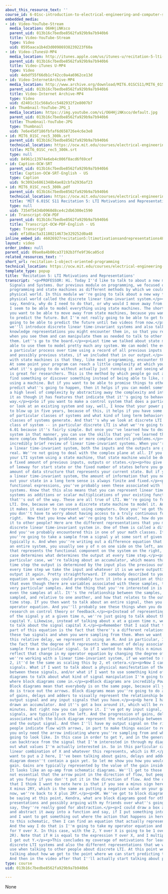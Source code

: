 ```yaml
---
about_this_resource_text: ''
course_id: 6-01sc-introduction-to-electrical-engineering-and-computer-science-i-spring-2011
embedded_media:
- id: Video-YouTube-Stream
  media_location: O6HHjiNKsco
  parent_uid: 013b16c7bedbe8562fa929b9a7b940b6
  title: Video-YouTube-Stream
  type: Video
  uid: 0595aaca1b4d3d00986938239223f60a
- id: Video-iTunesU-MP4
  media_location: http://itunes.apple.com/us/itunes-u/recitation-5-lti-motivations/id490181666?i=108667920
  parent_uid: 013b16c7bedbe8562fa929b9a7b940b6
  title: Video-iTunes U-MP4
  type: Video
  uid: 4ebdf55f66db1cf42cc0a4a6962ce13d
- id: Video-InternetArchive-MP4
  media_location: http://www.archive.org/download/MIT6.01SCS11/MIT6_01SC_rec5_300k.mp4
  parent_uid: 013b16c7bedbe8562fa929b9a7b940b6
  title: Video-Internet Archive-MP4
  type: Video
  uid: d2401c31c568a5cc5482932f2e8007b7
- id: Thumbnail-YouTube-JPG_1
  media_location: https://img.youtube.com/vi/O6HHjiNKsco/default.jpg
  parent_uid: 013b16c7bedbe8562fa929b9a7b940b6
  title: Thumbnail-YouTube-JPG
  type: Thumbnail
  uid: 7e6e45df186fbfaf6d658726e4c6e3e8
- id: MIT6_01SC_rec5_300k.srt
  parent_uid: 013b16c7bedbe8562fa929b9a7b940b6
  technical_location: https://ocw.mit.edu/courses/electrical-engineering-and-computer-science/6-01sc-introduction-to-electrical-engineering-and-computer-science-i-spring-2011/unit-2-signals-and-systems/lti-signals-and-systems/recitation-1-object-oriented-programming/MIT6_01SC_rec5_300k.srt
  title: MIT6_01SC_rec5_300k.srt
  type: null
  uid: 84961c13974e6eb4c006f8acd6f69cef
- id: Caption-OCW-SRT
  parent_uid: 013b16c7bedbe8562fa929b9a7b940b6
  title: Caption-OCW-SRT-English - US
  type: Caption
  uid: 9c3092e6861348b4ae82cbfa2936af23
- id: MIT6_01SC_rec5_300k.pdf
  parent_uid: 013b16c7bedbe8562fa929b9a7b940b6
  technical_location: https://ocw.mit.edu/courses/electrical-engineering-and-computer-science/6-01sc-introduction-to-electrical-engineering-and-computer-science-i-spring-2011/unit-2-signals-and-systems/lti-signals-and-systems/recitation-1-object-oriented-programming/MIT6_01SC_rec5_300k.pdf
  title: 'MIT 6.01SC S11 Recitation 5: LTI Motivations and Representations Transcript'
  type: null
  uid: 7354f5434b0960d8ce4c2db6300e1590
- id: Transcript-OCW-PDF
  parent_uid: 013b16c7bedbe8562fa929b9a7b940b6
  title: Transcript-OCW-PDF-English - US
  type: Transcript
  uid: ef1d8ac5a31180214673e329252d0a48
inline_embed_id: 46026927recitation5:ltimotivationsandrepresentations48656865
layout: video
order_index: null
parent_uid: 09ae0a4b00ca37192b3ffe9f36ca05cd
related_resources_text: ''
short_url: recitation-1-object-oriented-programming
technical_location: https://ocw.mit.edu/courses/electrical-engineering-and-computer-science/6-01sc-introduction-to-electrical-engineering-and-computer-science-i-spring-2011/unit-2-signals-and-systems/lti-signals-and-systems/recitation-1-object-oriented-programming
template_type: popup
title: 'Recitation 5: LTI Motivations and Representations'
transcript: '<p>PROFESSOR: Hi. Today I''d like to talk to about a new module called
  Signals and Systems. Our previous module on programming, we focused on object-oriented
  programming and state machines as different methods by which we could model the
  physical world. In this module we''re going to talk about a new way to model the
  physical world called the discrete linear time-invariant system.</p><p>You might
  say, Kendra, why do I need to do that, or why would I move away from state machines.
  I seem to be able to model everything using state machines. The short answer is,
  you want to be able to move away from state machines, because you want to be able
  to predict the future. But I''m not really going to be able to get to how you''re
  going to be able to predict the future until two videos from now.</p><p>So for now
  we''ll introduce discrete linear time-invariant systems and also talk about different
  knowledge representations you might encounter them in, so that you recognize them
  when you see them and can manipulate them as needed to talk to other people about
  them. Let''s go to the board.</p><p>Last time we talked about state machines. We''re
  able to use them to model pretty much any system. We can model the evolution of
  a particular process over time using a record of all previous inputs and outputs
  and possibly previous states, if we included that in our output.</p><p>But the problem
  with state machines is that they, like most programming, encounter the halting problem.
  At some point your program can reach a little complexity at which you cannot determine
  what it''s going to do without actually just running it and seeing what happens.</p><p>This
  is great for researchers. This is the method by which people go out and have to
  find something or discover something instead of being able to like, simulate it
  using a machine. But if you want to be able to promise things to other people or
  predict what''s going to happen, then it helps if you can model something that has
  a high level of complexity by abstracting away the complexity and interacting with
  it as though it has features that indicate that it''s going to behave in a particular
  way.</p><p>So if you want to make a control system that does a particular thing,
  or look at an existing system and say, well, I know that your power plant''s going
  to blow up in five years, because of this, it helps if you have some understanding
  of particular classes of systems and what kind of long term behaviors those particular
  classes of systems generate. And that''s why we look at discrete LTI. It''s a particular
  class of system -- in particular discrete LTI is what we''re going to look at in
  6.01 because it''s fairly simple. But once you''ve learned how to deal with the
  system in that manner, you can use the skills that you''ve learned there to approach
  more complex feedback problems or more complex control problems.</p><p>First, an
  incredibly brief review of linear time-invariant systems. When you''re talking about
  a linear time-invariant system, both the inputs and the outputs are going to be
  real. We''re not going to deal with the complex plane at all. If you were to model
  your LTI system using a state machine, that state machine would be dependent on
  a fixed amount of previous inputs, outputs or states.</p><p>You give some amount
  of leeway for start state or the fixed number of states before you get to your fixed
  amount of data structure that represents your current state. But if you''re running
  a linear time-invariant system, the amount of information that you need to figure
  out your state in a long term sense is always finite and fixed.</p><p>In terms of
  functional expressions, you''ve probably seen these associated with linear time-invariant
  systems. Know that this also means that you can represent linear time-invariant
  systems as additions or scalar multiplications of your existing function.</p><p>So
  that''s out of the way. These are all true of LTI. We''re going to focus on discrete
  LTI. One, because we can use a discrete state machine to model it. And two, because
  it makes it easier to represent using computers. Once you''ve got that digital abstraction,
  you don''t have to worry about having access to a truly continuous function.</p><p>All
  right.  Now that you know what we''re going to talk about, how do you talk about
  it to other people? Here are the different representations that you might see a
  discrete linear time-invariant system in. One of them is called a difference equation.
  And you''ve probably encountered this in one of your math classes. It says that
  you''re going to take a sample from a signal y at some sort of given time step,
  typically n. And when you''re writing out a difference equation that represents
  an entire system, you usually see y of n on one side on the left, and then everything
  that represents the functional component on the system on the right, which in this
  case determines what determines the output at every time step.</p><p>In this very
  particular case, we''re talking about an accumulator, which means that at every
  time step the output is determined by the input plus the previous output. So at
  every time step we take the input and whatever it is we were outputting before and
  output it again. Pretty straightforward. If somebody described to you a difference
  equation in words, you could probably turn it into a equation at this point.</p><p>Note
  that even though there are variables associated with these samples, they are still
  very particular samples. And the thing that you''re interested in is probably not
  even the samples at all. It''s the relationship between the samples, when they were
  sampled, and relative to one another, and how that relates to the output at a given
  time step. If you then want to talk about an entire signal, then you can use an
  operator equation. And you''ll probably see these things when you do any sort of
  research on control theory or feedback.</p><p>Instead of representing the sample
  of the signal y at a given time n, we''re just going to talk about the overall signal
  capital Y. Likewise, instead of talking about x at a given time n, we''re going
  to talk about the signal capital X.</p><p>Remember that I said that the most important
  part of this equation is the fact that there''s a different relationship between
  these two signals and when you were sampling from them. When we want to represent
  this relative delay, we represent it using an R. And in particular, I want to note
  the fact that the degree of R represents the amount of delay associated with the
  sample from a particular signal. So if I wanted to make this n minus 2, I would
  reflect that change in my operator equation by changing the degree of R. And because
  we''re working with a linear time-invariant system, if we wanted to scale this by
  2, it''d be the same as scaling this by 2, et cetera.</p><p>Now I can talk about
  signals. What if I want to talk about a physical manifestation of the relationship
  between these signals, and/or what if I want to use something kind of like circuit
  diagrams to talk about what kind of signal manipulation I''m going to do? This is
  where block diagrams come in.</p><p>Block diagrams are incredibly PowerPoint-friendly.
  Block diagrams mean that everybody is on the same page, because all you have to
  do is trace out the arrows. Block diagrams mean you''re going to do a combination
  of gains, delays and adders to visually represent the relationship between your
  output signal and any input signals that you have.</p><p>Up here I have actually
  drawn an accumulator. And it''s got a box around it, which will be relevant in two
  minutes. But right now you can ignore it. I''ve got my input signal, or my input
  signals, are typically on the left. And the progression of gains, delays and adders
  associated with the block diagram represent the relationship between the input signals
  and the output signal. And then I''ll have my output signal on the right.</p><p>Most
  people indicate flow with arrows, in part to make things easier to read. But typically,
  you only need the arrow indicating where you''re sampling from and what your output''s
  going to look like. In this case in order to get Y, and in the general sense, I
  can backtrace from the signal that I''m interested in through my diagram and figure
  out what values I''m actually interested in. So in this particular case, Y is a
  linear combination of X and whatever this represents, which is RY.</p><p>If I did
  want to put a 2 here, I''ve been talking about gains, delays and adders, but this
  diagram doesn''t contain a gain yet. So let me show you how you would include a
  gain. Gains are typically represented by the value of the gain inside an arrow.
  It looks like an op-amp from schematic diagrams. We''ll get to those later in circuits.</p><p>It''s
  not essential that the arrow point in the direction of flow, but people might look
  at you funny if you don''t put it in the direction of flow. And the other thing
  that I think I want to note here is that if you see a minus sign here, it means
  X minus 2RY, which is the same as putting a negative value on your gain. So right
  now, we''re back to X plus 2RY.</p><p>OK. We''ve got to block diagrams. You might
  be saying at this point, Kendra, what are block diagrams good for other than PowerPoint
  presentations and possibly arguing with my friends over what''s going on. And I
  say, they''re really good for abstraction.</p><p>I could draw a box around this
  and abstract it away into a function and say, if I put something into this box,
  and I want to get something out where the action that happens in here is identical
  to this schematic, then I can find an equation that actually represents that operation.
  And the way I do that is I''m going to take my operator equation and solve in particular
  for Y over X. In this case, with the 2, Y over X is going to be 1 over (1 minus
  2R). Note that if H is equal to the expression Y over X, and I multiply H by X,
  I get out Y.</p><p>This concludes my coverage of motivations for learning about
  discrete LTI systems and also the different representations that we will want to
  use when talking to other people about discrete LTI. At this point we can also start
  talking about how we get to the point where we can start predicting the future.
  And then in the video after that I''ll actually start talking about poles. &nbsp;</p>'
type: course
uid: 013b16c7bedbe8562fa929b9a7b940b6

---
```

None